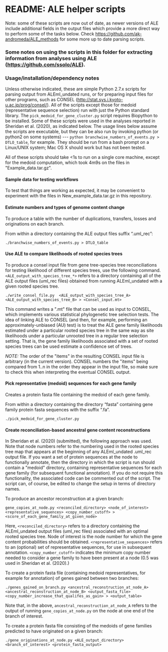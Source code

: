 # README: ALE helper scripts

Note: some of these scripts are now out of date, as newer versions of ALE include additional fields in the output files which provide a more direct way to perform some of the tasks below. Check https://github.com/ak-andromeda/ALE_methods for some more up to date parsing scripts.

### Some notes on using the scripts in this folder for extracting information from analyses using ALE (https://github.com/ssolo/ALE).

### Usage/installation/dependency notes

Unless otherwise indicated, these are simple Python 2.7.x scripts for parsing output from ALEml_undated runs, or for preparing input files for other programs, such as CONSEL (http://stat.sys.i.kyoto-u.ac.jp/prog/consel/). All of the scripts except those for medoid (representative sequence selection) run with just the Python standard library. The `pick_medoid_for_gene_cluster.py` script requires Biopython to be installed. Some of these scripts were used in the analyses reported in Sheridan et al. (2020), as indicated below. The usage lines below assume the scripts are executable, but they can be also run by invoking python (or python2 on some systems) --- `python branchwise_numbers_of_events.py > DTLO_table`, for example. They should be run from a bash prompt on a Linux/UNIX system; Mac OS X should work but has not been tested. 

All of these scripts should take <1s to run on a single core machine, except for the medoid computation, which took 4m9s on the files in "Example_data.tar.gz".

#### Sample data for testing workflows

To test that things are working as expected, it may be convenient to experiment with the files in New_example_data.tar.gz in this repository.


#### Estimate numbers and types of genome content change
To produce a table with the number of duplications, transfers, losses and originations on each branch.

From within a directory containing the ALE output files suffix “.uml_rec”:
```
./branchwise_numbers_of_events.py > DTLO_table
```

#### Use ALE to compare likelihoods of rooted species trees

To produce a consel input file from gene tree-species tree reconciliations for testing likelihood of different species trees, use the following command. `<ALE_output_with_species_tree_*>` refers to a directory containing all of the ALE output files (uml_rec files) obtained from running ALEml_undated with a given rooted species tree.

```
./write_consel_file.py  <ALE_output_with_species_tree_A> <ALE_output_with_species_tree_B> > <Consel_input.mt>
```
This command writes a ".mt" file that can be used as input to CONSEL, which implements various statistical phylogenetic tree selection tests. The idea of linking ALE to CONSEL (and then, for example, performing an approximately-unbiased (AU) test) is to treat the ALE gene family likelihoods estimated under a particular rooted species tree in the same way as site likelihoods under a particular unrooted tree in a regular tree selection setting. That is, the gene family likelihoods associated with a set of rooted species trees can be used estimate a confidence set of trees.  

*NOTE:* The order of the "items" in the resulting CONSEL input file is arbitrary (in the current version). CONSEL numbers the "items" being compared from 1..n in the order they appear in the input file, so make sure to check this when interpreting the eventual CONSEL output. 

#### Pick representative (medoid) sequences for each gene family

Creates a protein fasta file containing the medoid of each gene family.

From within a directory containing the directory “fasta” containing gene family protein fasta sequences with the suffix “.fa”.
```
./pick_medoid_for_gene_cluster.py
```

#### Create reconciliation-based ancestral gene content reconstructions

In Sheridan et al. (2020) (submitted), the following approach was used. Note that node numbers refer to the numbering used in the rooted species tree map that appears at the beginning of any ALEml_undated .uml_rec output file. If you want a set of protein sequences at the node to functionally annotate, then the directory in which the script is run should contain a "medoid" directory, containing representative sequences for each gene family (for subsequent functional annotation). If you do not require this functionality, the associated code can be commented out of the script. The script can, of course, be edited to change the setup in terms of directory names.

To produce an ancestor reconstruction at a given branch:

```
gene_copies_at_node.py <reconciled_directory> <node_of_interest> <representative_sequences> <copy_number_cutoff> > <score_of_each_gene_family_at_given_node>
```

Here, `<reconciled_directory>` refers to a directory containing the ALEml_undated output files (uml_rec files) associated with an optimal rooted species tree. Node of interest is the node number for which the gene content probabilities should be obtained. `<representative_sequences>` refers to an (optional) set of representative sequences, for use in subsequent annotation. `<copy_number_cutoff>` indicates the minimum copy number needed to consider a gene family to have been present at a node (0.5 was used in Sheridan et al. (2020).)

To create a protein fasta file (containing medoid representatives, for example for annotation) of genes gained between two branches:

```
./genes_gained_on_branch.py <ancestral_reconstruction_at_node_A> <ancestral_reconstruction_at_node_B> <output_fasta_file> <copy_number_increase_that_qualifes_as_gain> > <output_table>
```

Note that, in the above, `ancestral_reconstruction_at_node_A` refers to the output of running `gene_copies_at_node.py` on the node at one end of the branch of interest.

To create a protein fasta file consisting of the medoids of gene families predicted to have originated on a given branch: 

```
./gene_originations_at_node.py <ALE_output_directory> <branch_of_interest> <protein_fasta_output>
```

